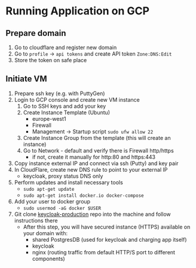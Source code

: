 # Running Application on GCP

## Prepare domain
1. Go to cloudflare and register new domain
2. Go to `profile` -> `api tokens` and create API token `Zone:DNS:Edit`
3. Store the token on safe place

## Initiate VM
1. Prepare ssh key (e.g. with PuttyGen)
2. Login to GCP console and create new VM instance
   1. Go to SSH keys and add your key
   2. Create Instance Template (Ubuntu)
      - europe-west1
      - Firewall
      - Management -> Startup script `sudo ufw allow 22`
   3. Create Instance Group from the template (this will create an instance)
   4. Go to Network - default and verify there is Firewall http/https
      - if not, create it manually for http:80 and https:443
3. Copy instance external IP and connect via ssh (Putty) and key pair
4. In CloudFlare, create new DNS rule to point to your external IP
   - keycloak, proxy status DNS only
5. Perform updates and install necessary tools
   - `sudo apt-get update`
   - `sudo apt-get install docker.io docker-compose`
4. Add your user to docker group
   - `sudo usermod -aG docker $USER`
5. Git clone [keycloak-production](https://github.com/piskula/keycloak-production) repo into the machine and follow instructions there
   - After this step, you will have secured instance (HTTPS) available on your domain with:
     - shared PostgresDB (used for keycloak and charging app itself)
     - keycloak
     - nginx (routing traffic from default HTTP/S port to different components)
